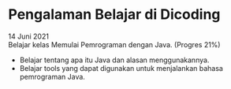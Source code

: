 Pengalaman Belajar di Dicoding
==
14 Juni 2021 <br>
Belajar kelas Memulai Pemrograman dengan Java. (Progres 21%) <br>
* Belajar tentang apa itu Java dan alasan menggunakannya. <br>
* Belajar tools yang dapat digunakan untuk menjalankan bahasa pemrograman Java. <br>
